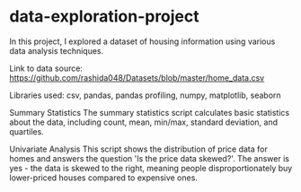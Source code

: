 # data-exploration-project
In this project, I explored a dataset of housing information using various data analysis techniques.

Link to data source: https://github.com/rashida048/Datasets/blob/master/home_data.csv

Libraries used: csv, pandas, pandas profiling, numpy, matplotlib, seaborn

Summary Statistics
The summary statistics script calculates basic statistics about the data, including count, mean, min/max, standard deviation, and quartiles.

Univariate Analysis
This script shows the distribution of price data for homes and answers the question 'Is the price data skewed?'. The answer is yes - the data is skewed to the right, meaning people disproportionately buy lower-priced houses compared to expensive ones.


